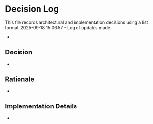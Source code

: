 # Decision Log

This file records architectural and implementation decisions using a list format.
2025-09-18 15:06:57 - Log of updates made.

*

## Decision

*

## Rationale 

*

## Implementation Details

*
